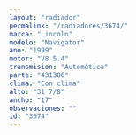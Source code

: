 ```yaml
---
layout: "radiador"
permalink: "/radiadores/3674/"
marca: "Lincoln"
modelo: "Navigator"
ano: "1999"
motor: "V8 5.4"
transmision: "Automática"
parte: "431386"
clima: "Con clima"
alto: "31 7/8"
ancho: "17"
observaciones: ""
id: "3674"
---
```


